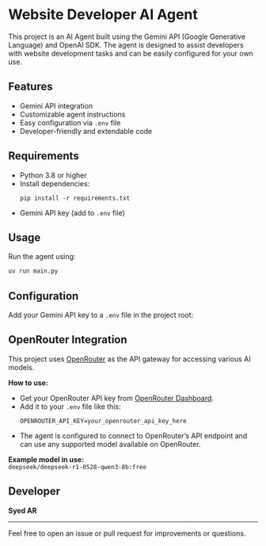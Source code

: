 # Website Developer AI Agent

This project is an AI Agent built using the Gemini API (Google Generative Language) and OpenAI SDK. The agent is designed to assist developers with website development tasks and can be easily configured for your own use.

## Features

- Gemini API integration
- Customizable agent instructions
- Easy configuration via `.env` file
- Developer-friendly and extendable code

## Requirements

- Python 3.8 or higher
- Install dependencies:  
  ```
  pip install -r requirements.txt
  ```
- Gemini API key (add to `.env` file)

## Usage

Run the agent using:

```bash
uv run main.py
```

## Configuration

Add your Gemini API key to a `.env` file in the project root:

## OpenRouter Integration

This project uses [OpenRouter](https://openrouter.ai/) as the API gateway for accessing various AI models.

**How to use:**
- Get your OpenRouter API key from [OpenRouter Dashboard](https://openrouter.ai/).
- Add it to your `.env` file like this:
  ```
  OPENROUTER_API_KEY=your_openrouter_api_key_here
  ```
- The agent is configured to connect to OpenRouter’s API endpoint and can use any supported model available on OpenRouter.

**Example model in use:**  
`deepseek/deepseek-r1-0528-qwen3-8b:free`

## Developer
**Syed AR**

---

Feel free to open an issue or pull request for improvements or questions.